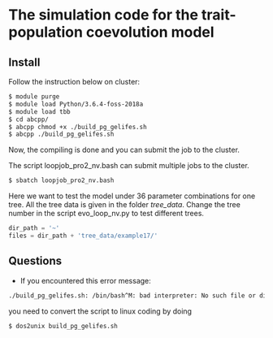 # The simulation code for the trait-population coevolution model

## Install

Follow the instruction below on cluster:

```bash
$ module purge
$ module load Python/3.6.4-foss-2018a
$ module load tbb
$ cd abcpp/
$ abcpp chmod +x ./build_pg_gelifes.sh
$ abcpp ./build_pg_gelifes.sh
```
Now, the compiling is done and you can submit the job to the cluster.

The script loopjob_pro2_nv.bash can submit multiple jobs to the cluster. 

```bash
$ sbatch loopjob_pro2_nv.bash
```

Here we want to test the model under 36 parameter combinations for one tree.
All the tree data is given in the folder *tree_data*. Change the tree number in the script evo_loop_nv.py to test different trees. 

```python
dir_path = '~'
files = dir_path + 'tree_data/example17/'
```


## Questions

- If you encountered this error message:

```bash
./build_pg_gelifes.sh: /bin/bash^M: bad interpreter: No such file or directory
```

you need to convert the script to linux coding by doing 

```bash
$ dos2unix build_pg_gelifes.sh
```
